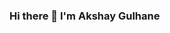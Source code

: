 ### Hi there 👋 I'm Akshay Gulhane

<!--https://github.com/kartikshastrakar/portfolio_new/raw/main/coding-freak.gif
**Akshay-Gulhane15/Akshay-Gulhane15** is a ✨ _special_ ✨ repository because its `README.md` (this file) appears on your GitHub profile.

Welcome to my GitHub profile! Feel free to explore the projects, raise issues, and submit PRs. Let's collaborate and create amazing things together! 😊

- 🔭 I'm passionate about Data Science, Machine Learning, Deep Learning, and Artificial Intelligence.
- 🌱 I’m currently learning Deep Learning and AI.
- 💼 Actively seeking opportunities as a Data Scientist or ML/DL Engineer.
- 👯 I’m looking to collaborate on Machine Learning.
- 📫 Connect with me via www.linkedin.com/in/akshaygulhane15 or email - akshaygulhane015@gmail.com

Tech Stack
Python
